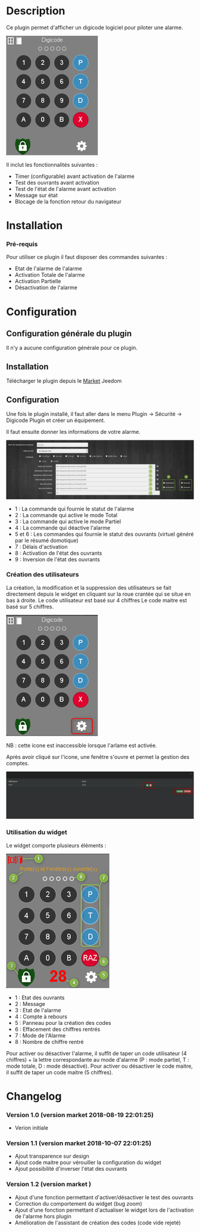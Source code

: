 Description
===

Ce plugin permet d'afficher un digicode logiciel pour piloter une alarme.

![widget](../images/widget.png)

Il inclut les fonctionnalités suivantes :

- Timer (configurable) avant activation de l'alarme
- Test des ouvrants avant activation
- Test de l'état de l'alarme avant activation
- Message sur état
- Blocage de la fonction retour du navigateur

Installation
===

### Pré-requis
Pour utiliser ce plugin il faut disposer des commandes suivantes :
- Etat de l'alarme de l'alarme
- Activation Totale de l'alarme
- Activation Partielle
- Désactivation de l'alarme

Configuration
===

## Configuration générale du plugin

Il n'y a aucune configuration générale pour ce plugin.

## Installation
Télécharger le plugin depuis le [Market](https://www.jeedom.com/market/index.php?v=d&p=market&type=plugin&&name=digicode) Jeedom

## Configuration
Une fois le plugin installé, il faut aller dans le menu Plugin -> Sécurité -> Digicode Plugin et créer un équipement.

Il faut ensuite donner les informations de votre alarme.

![equipement](../images/equipement.png)

- 1 : La commande qui fournie le statut de l'alarme
- 2 : La commande qui active le mode Total
- 3 : La commande qui active le mode Partiel
- 4 : La commande qui déactive l'alarme
- 5 et 6 : Les commandes qui fournie le statut des ouvrants (virtuel généré par le résumé domotique)
- 7 : Délais d'activation
- 8 : Activation de l'état des ouvrants
- 9 : Inversion de l'état des ouvrants

### Création des utilisateurs
La création, la modification et la suppression des utilisateurs se fait directement depuis le widget en cliquant sur la roue crantée qui se situe en bas à droite.
Le code utilisateur est basé sur 4 chiffres
Le code maitre est basé sur 5 chiffres.

![configuration](../images/configuration.png)

NB : cette icone est inaccessible lorsque l'arlame est activée.

Après avoir cliqué sur l'icone, une fenêtre s'ouvre et permet la gestion des comptes.

![utilisateurs](../images/utilisateurs.png)

### Utilisation du widget

Le widget comporte plusieurs éléments :

![utilisateurs](../images/widget2.png)

- 1 : Etat des ouvrants
- 2 : Message
- 3 : Etat de l'alarme
- 4 : Compte à rebours
- 5 : Panneau pour la création des codes
- 6 : Effacement des chiffres rentrés
- 7 : Mode de l'Alarme
- 8 : Nombre de chiffre rentré

Pour activer ou désactiver l'alarme, il suffit de taper un code utilisateur (4 chiffres) + la lettre correspondante au mode d'alarme (P : mode partiel, T : mode totale, D : mode désactivé).
Pour activer ou désactiver le code maitre, il suffit de taper un code maitre (5 chiffres).

Changelog
===
### Version 1.0 (version market 2018-08-19 22:01:25)
- Verion initiale

### Version 1.1 (version market 2018-10-07 22:01:25)
- Ajout transparence sur design
- Ajout code maitre pour vérouiller la configuration du widget
- Ajout possibilité d'inverser l'état des ouvrants

### Version 1.2 (version market )
- Ajout d'une fonction permettant d'activer/désactiver le test des ouvrants
- Correction du comportement du widget (bug zoom)
- Ajout d'une fonction permettant d'actualiser le widget lors de l'activation de l'alarme hors plugin
- Amélioration de l'assistant de création des codes (code vide rejeté)
